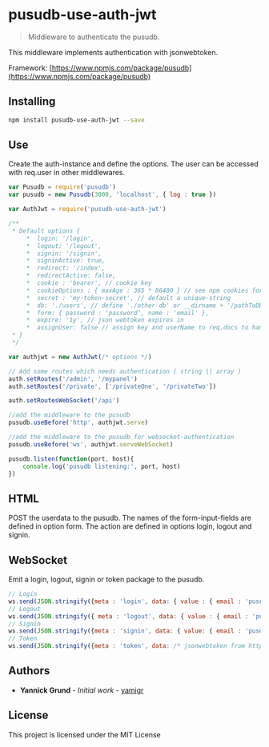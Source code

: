 # pusudb-use-auth-jwt

> Middleware to authenticate the pusudb.

This middleware implements authentication with jsonwebtoken.

Framework: [https://www.npmjs.com/package/pusudb](https://www.npmjs.com/package/pusudb)

<a name="installing"></a>
## Installing

```sh
npm install pusudb-use-auth-jwt --save
```

## Use
Create the auth-instance and define the options. The user can be accessed with req.user in other middlewares.

```js
var Pusudb = require('pusudb')
var pusudb = new Pusudb(3000, 'localhost', { log : true })

var AuthJwt = require('pusudb-use-auth-jwt')

/**
 * Default options {
     *  login: '/login',
     *  logout: '/logout',
     *  signin: '/signin',
     *  signinActive: true,
     *  redirect: '/index',
     *  redirectActive: false,
     *  cookie : 'bearer', // cookie key
     *  cookieOptions : { maxAge : 365 * 86400 } // see npm cookies for other options
     *  secret : 'my-token-secret', // default a unique-string
     *  db: './users', // define './other-db' or __dirname + '/pathToDb/users'
     *  form: { password : 'password', name : 'email' },
     *  expire: '1y', // json webtoken expires in
     *  assignUser: false // assign key and userName to req.docs to handle it in the response
 * }
 */

var authjwt = new AuthJwt(/* options */) 

// Add some routes which needs authentication ( string || array )
auth.setRoutes('/admin', '/mypanel')
auth.setRoutes('/private', ['/privateOne', '/privateTwo'])

auth.setRoutesWebSocket('/api')

//add the middleware to the pusudb
pusudb.useBefore('http', authjwt.serve)

//add the middleware to the pusudb for websocket-authentication
pusudb.useBefore('ws', authjwt.serveWebSocket)

pusudb.listen(function(port, host){
    console.log('pusudb listening:', port, host)
})
```

## HTML

POST the userdata to the pusudb. The names of the form-input-fields are defined in option form. The action are defined in options login, logout and signin.

## WebSocket

Emit a login, logout, signin or token package to the pusudb.

```js
// Login
ws.send(JSON.stringify({meta : 'login', data: { value : { email : 'pusu@pusu.com', password: '1234'}}} ));
// Logout
ws.send(JSON.stringify({ meta : 'logout', data: { value : { email : 'pusu@pusu.com', password: '1234'}}}));
// Signin
ws.send(JSON.stringify({meta : 'signin', data: { value: { email : 'pusu@pusu.com', password: '1234'}}}));
// Token
ws.send(JSON.stringify({meta : 'token', data: /* jsonwebtoken from http-cookie, check options */));
``` 


<a name="authors"></a>

## Authors

* **Yannick Grund** - *Initial work* - [yamigr](https://github.com/yamigr)

<a name="license"></a>

## License

This project is licensed under the MIT License


